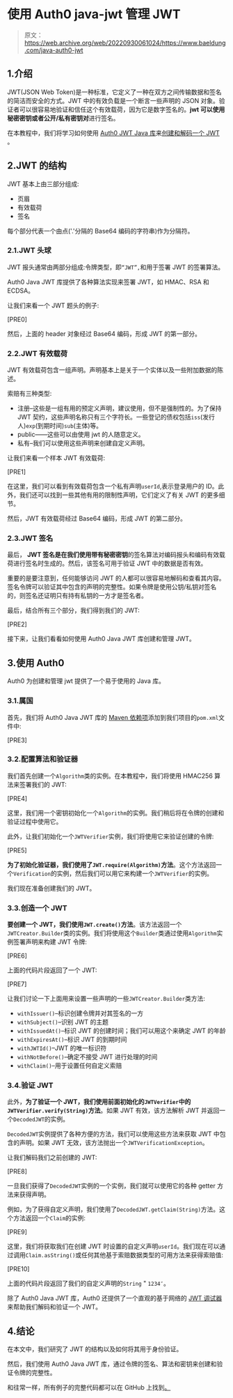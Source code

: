 # 使用 Auth0 java-jwt 管理 JWT

> 原文：<https://web.archive.org/web/20220930061024/https://www.baeldung.com/java-auth0-jwt>

## 1.介绍

JWT(JSON Web Token)是一种标准，它定义了一种在双方之间传输数据和签名的简洁而安全的方式。JWT 中的有效负载是一个断言一些声明的 JSON 对象。验证者可以很容易地验证和信任这个有效载荷，因为它是数字签名的。**jwt 可以使用秘密密钥或者公开/私有密钥对**进行签名。

在本教程中，我们将学习如何使用 [Auth0 JWT Java 库](https://web.archive.org/web/20230103152516/https://github.com/auth0/java-jwt)来[创建和解码一个 JWT](/web/20230103152516/https://www.baeldung.com/java-jwt-token-decode) 。

## 2.JWT 的结构

JWT 基本上由三部分组成:

*   页眉
*   有效载荷
*   签名

每个部分代表一个由点('.'分隔的 Base64 编码的字符串)作为分隔符。

### 2.1.JWT 头球

JWT 报头通常由两部分组成:令牌类型，即`“JWT”,`和用于签署 JWT 的签署算法。

Auth0 Java JWT 库提供了各种算法实现来签署 JWT，如 HMAC、RSA 和 ECDSA。

让我们来看一个 JWT 题头的例子:

[PRE0]

然后，上面的 header 对象经过 Base64 编码，形成 JWT 的第一部分。

### 2.2.JWT 有效载荷

JWT 有效载荷包含一组声明。声明基本上是关于一个实体以及一些附加数据的陈述。

索赔有三种类型:

*   注册–这些是一组有用的预定义声明，建议使用，但不是强制性的。为了保持 JWT 契约，这些声明名称只有三个字符长。一些登记的债权包括`iss`(发行人)`exp`(到期时间)`sub`(主体)等。
*   public——这些可以由使用 jwt 的人随意定义。
*   私有–我们可以使用这些声明来创建自定义声明。

让我们来看一个样本 JWT 有效载荷:

[PRE1]

在这里，我们可以看到有效载荷包含一个私有声明`userId`,表示登录用户的 ID。此外，我们还可以找到一些其他有用的限制性声明，它们定义了有关 JWT 的更多细节。

然后，JWT 有效载荷经过 Base64 编码，形成 JWT 的第二部分。

### 2.3.JWT 签名

最后， **JWT 签名是在我们使用带有秘密密钥**的签名算法对编码报头和编码有效载荷进行签名时生成的。然后，该签名可用于验证 JWT 中的数据是否有效。

重要的是要注意到，任何能够访问 JWT 的人都可以很容易地解码和查看其内容。签名令牌可以验证其中包含的声明的完整性。如果令牌是使用公钥/私钥对签名的，则签名还证明只有持有私钥的一方才是签名者。

最后，结合所有三个部分，我们得到我们的 JWT:

[PRE2]

接下来，让我们看看如何使用 Auth0 Java JWT 库创建和管理 JWT。

## 3.使用 Auth0

Auth0 为创建和管理 jwt 提供了一个易于使用的 Java 库。

### 3.1.属国

首先，我们将 Auth0 Java JWT 库的 [Maven 依赖项](https://web.archive.org/web/20230103152516/https://search.maven.org/search?q=g:com.auth0%20AND%20a:java-jwt)添加到我们项目的`pom.xml`文件中:

[PRE3]

### 3.2.配置算法和验证器

我们首先创建一个`Algorithm`类的实例。在本教程中，我们将使用 HMAC256 算法来签署我们的 JWT:

[PRE4]

这里，我们用一个密钥初始化一个`Algorithm`的实例。我们稍后将在令牌的创建和验证过程中使用它。

此外，让我们初始化一个`JWTVerifier`实例，我们将使用它来验证创建的令牌:

[PRE5]

**为了初始化验证器，我们使用了`JWT.require(Algorithm)`方法**。这个方法返回一个`Verification`的实例，然后我们可以用它来构建一个`JWTVerifier`的实例。

我们现在准备创建我们的 JWT。

### 3.3.创造一个 JWT

**要创建一个 JWT，我们使用`JWT.create()`方法**。该方法返回一个`JWTCreator.Builder`类的实例。我们将使用这个`Builder`类通过使用`Algorithm`实例签署声明来构建 JWT 令牌:

[PRE6]

上面的代码片段返回了一个 JWT:

[PRE7]

让我们讨论一下上面用来设置一些声明的一些`JWTCreator.Builder`类方法:

*   `withIssuer()`–标识创建令牌并对其签名的一方
*   `withSubject()`–识别 JWT 的主题
*   `withIssuedAt()`–标识 JWT 的创建时间；我们可以用这个来确定 JWT 的年龄
*   `withExpiresAt()`–标识 JWT 的到期时间
*   `withJWTId()`–JWT 的唯一标识符
*   `withNotBefore()`–确定不接受 JWT 进行处理的时间
*   `withClaim()`–用于设置任何自定义索赔

### 3.4.验证 JWT

此外，**为了验证一个 JWT，我们使用前面初始化的`JWTVerifier`中的`JWTVerifier.verify(String)`方法**。如果 JWT 有效，该方法解析 JWT 并返回一个`DecodedJWT`的实例。

`DecodedJWT`实例提供了各种方便的方法，我们可以使用这些方法来获取 JWT 中包含的声明。如果 JWT 无效，该方法抛出一个`JWTVerificationException`。

让我们解码我们之前创建的 JWT:

[PRE8]

一旦我们获得了`DecodedJWT`实例的一个实例，我们就可以使用它的各种 getter 方法来获得声明。

例如，为了获得自定义声明，我们使用了`DecodedJWT.getClaim(String)`方法。这个方法返回一个`Claim`的实例:

[PRE9]

这里，我们将获取我们在创建 JWT 时设置的自定义声明`userId`。我们现在可以通过调用`Claim.asString()`或任何其他基于索赔数据类型的可用方法来获得索赔值:

[PRE10]

上面的代码片段返回了我们的自定义声明的`String` " `1234″`。

除了 Auth0 Java JWT 库，Auth0 还提供了一个直观的基于网络的 [JWT 调试器](https://web.archive.org/web/20230103152516/https://jwt.io/)来帮助我们解码和验证一个 JWT。

## 4.结论

在本文中，我们研究了 JWT 的结构以及如何将其用于身份验证。

然后，我们使用 Auth0 Java JWT 库，通过令牌的签名、算法和密钥来创建和验证令牌的完整性。

和往常一样，所有例子的完整代码都可以在 GitHub 上找到[。](https://web.archive.org/web/20230103152516/https://github.com/eugenp/tutorials/tree/master/security-modules/jwt)